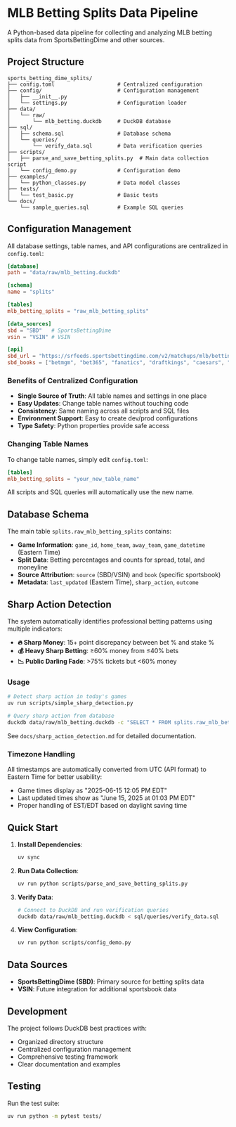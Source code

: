 # MLB Betting Splits Data Pipeline

A Python-based data pipeline for collecting and analyzing MLB betting splits data from SportsBettingDime and other sources.

## Project Structure

```
sports_betting_dime_splits/
├── config.toml                    # Centralized configuration
├── config/                        # Configuration management
│   ├── __init__.py
│   └── settings.py                # Configuration loader
├── data/
│   └── raw/
│       └── mlb_betting.duckdb     # DuckDB database
├── sql/
│   ├── schema.sql                 # Database schema
│   └── queries/
│       └── verify_data.sql        # Data verification queries
├── scripts/
│   ├── parse_and_save_betting_splits.py  # Main data collection script
│   └── config_demo.py             # Configuration demo
├── examples/
│   └── python_classes.py          # Data model classes
├── tests/
│   └── test_basic.py              # Basic tests
└── docs/
    └── sample_queries.sql         # Example SQL queries
```

## Configuration Management

All database settings, table names, and API configurations are centralized in `config.toml`:

```toml
[database]
path = "data/raw/mlb_betting.duckdb"

[schema]
name = "splits"

[tables]
mlb_betting_splits = "raw_mlb_betting_splits"

[data_sources]
sbd = "SBD"   # SportsBettingDime
vsin = "VSIN" # VSIN

[api]
sbd_url = "https://srfeeds.sportsbettingdime.com/v2/matchups/mlb/betting-splits"
sbd_books = ["betmgm", "bet365", "fanatics", "draftkings", "caesars", "fanduel"]
```

### Benefits of Centralized Configuration

- **Single Source of Truth**: All table names and settings in one place
- **Easy Updates**: Change table names without touching code
- **Consistency**: Same naming across all scripts and SQL files
- **Environment Support**: Easy to create dev/prod configurations
- **Type Safety**: Python properties provide safe access

### Changing Table Names

To change table names, simply edit `config.toml`:

```toml
[tables]
mlb_betting_splits = "your_new_table_name"
```

All scripts and SQL queries will automatically use the new name.

## Database Schema

The main table `splits.raw_mlb_betting_splits` contains:

- **Game Information**: `game_id`, `home_team`, `away_team`, `game_datetime` (Eastern Time)
- **Split Data**: Betting percentages and counts for spread, total, and moneyline
- **Source Attribution**: `source` (SBD/VSIN) and `book` (specific sportsbook)
- **Metadata**: `last_updated` (Eastern Time), `sharp_action`, `outcome`

## Sharp Action Detection

The system automatically identifies professional betting patterns using multiple indicators:

- **🔥 Sharp Money**: 15+ point discrepancy between bet % and stake %
- **💰 Heavy Sharp Betting**: ≥60% money from ≤40% bets
- **📉 Public Darling Fade**: >75% tickets but <60% money

### Usage
```bash
# Detect sharp action in today's games
uv run scripts/simple_sharp_detection.py

# Query sharp action from database
duckdb data/raw/mlb_betting.duckdb -c "SELECT * FROM splits.raw_mlb_betting_splits WHERE sharp_action = true;"
```

See `docs/sharp_action_detection.md` for detailed documentation.

### Timezone Handling

All timestamps are automatically converted from UTC (API format) to Eastern Time for better usability:
- Game times display as "2025-06-15 12:05 PM EDT"
- Last updated times show as "June 15, 2025 at 01:03 PM EDT"
- Proper handling of EST/EDT based on daylight saving time

## Quick Start

1. **Install Dependencies**:
   ```bash
   uv sync
   ```

2. **Run Data Collection**:
   ```bash
   uv run python scripts/parse_and_save_betting_splits.py
   ```

3. **Verify Data**:
   ```bash
   # Connect to DuckDB and run verification queries
   duckdb data/raw/mlb_betting.duckdb < sql/queries/verify_data.sql
   ```

4. **View Configuration**:
   ```bash
   uv run python scripts/config_demo.py
   ```

## Data Sources

- **SportsBettingDime (SBD)**: Primary source for betting splits data
- **VSIN**: Future integration for additional sportsbook data

## Development

The project follows DuckDB best practices with:
- Organized directory structure
- Centralized configuration management
- Comprehensive testing framework
- Clear documentation and examples

## Testing

Run the test suite:
```bash
uv run python -m pytest tests/
```
